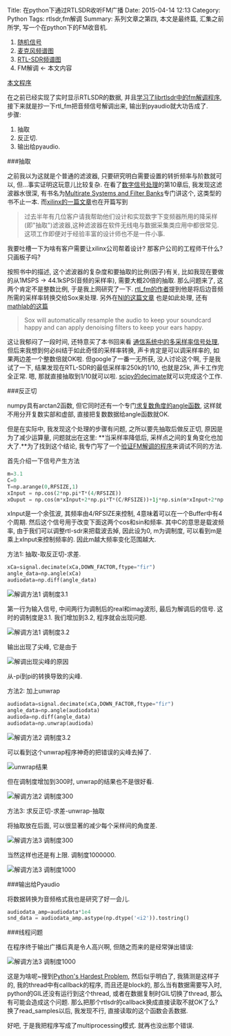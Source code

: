 Title: 在python下通过RTLSDR收听FM广播
Date: 2015-04-14 12:13
Category: Python
Tags: rtlsdr,fm解调
Summary: 系列文章之第四, 本文是最终篇, 汇集之前所学, 写一个在python下的FM收音机.


1. [随机信号]({filename}用Matplotlib显示实时信号.md)
2. [麦克风频谱图]({filename}在python下实时显示麦克风波形与频谱.md)
3. [RTL-SDR频谱图]({filename}在python下实时显示rtlsdr波形与频谱.md)
4. FM解调 <- 本文内容

[本文程序](https://github.com/licheegh/dig_sig_py_study/blob/master/RTL_PY/fm_radio.py)

在之前已经实现了实时显示RTLSDR的数据, 并且[学习了librtlsdr中的fm解调程序]({filename}../DSP/阅读librtlsdr中的rtl_fm程序.md), 接下来就是抄一下rtl_fm把音频信号解调出来, 输出到pyaudio就大功告成了.  
步骤:

1. 抽取
2. 反正切.
3. 输出给pyaudio.

###抽取

之前我以为这就是个普通的滤波器, 只要研究明白需要设置的转折频率与阶数就可以, 但...事实证明这玩意儿比较复杂. 在看了[数字信号处理](http://book.douban.com/subject/1450818/)的第10章后, 我发现这滤波器水很深, 有书名为[Multirate Systems and Filter Banks](http://book.douban.com/subject/3916055/)专门讲这个, 这类型的书不止一本. 而[xilinx的一篇文章](http://china.xilinx.com/china/xcell/xl35/19-27.pdf)也在开篇写到

>过去半年有几位客户请我帮助他们设计和实现数字下变频器所用的降采样(即"抽取")滤波器,这种滤波器在软件无线电与数据采集类应用中都很常见.
>这项工作即便对于经验丰富的设计师也不是一件小事.

我要吐槽一下为啥有客户需要让xilinx公司帮着设计? 那客户公司的工程师干什么? 只画板子吗?

按照书中的描述, 这个滤波器的复杂度和要抽取的比例(因子)有关, 比如我现在要做的从1MSPS -> 44.1kSPS(音频的采样率), 需要大概20倍的抽取. 那么问题来了, 这两个肯定不是整数比例, 于是我上网研究了一下. [rtl_fm的作者](http://kmkeen.com/rtl-demod-guide/)提到他是将后边音频所需的采样率转换交给Sox来处理. 另外在[NI的这篇文章](http://www.ni.com/white-paper/13193/en/) 也是如此处理, 还有[mathlab的这篇](http://cn.mathworks.com/help/supportpkg/usrpradio/examples/fm-monophonic-receiver-with-usrp-r-hardware.html)

>Sox will automatically resample the audio to keep your soundcard happy and can apply denoising filters to keep your ears happy.

这让我郁闷了一段时间, 还特意买了本书回来看 [通信系统中的多采样率信号处理](http://book.douban.com/subject/3544815/), 但后来我想到何必纠结于如此奇怪的采样率转换, 声卡肯定是可以调采样率的, 如果两边差一个整数倍就OK啦. 但google了一番一无所获, 没人讨论这个啊, 于是我试了一下, 结果发现在RTL-SDR的最低采样率250k的1/10, 也就是25k, 声卡工作完全正常. 嗯, 那就直接抽取到1/10就可以啦. [scipy的decimate](http://docs.scipy.org/doc/scipy/reference/generated/scipy.signal.decimate.html)就可以完成这个工作.

###反正切

numpy具有arctan2函数, 但它同时还有一个专门[求复数角度的angle函数](http://docs.scipy.org/doc/numpy/reference/generated/numpy.angle.html), 这样就不用分开复数实部和虚部, 直接把复数数据给angle函数就OK.

但是在实际中, 我发现这个处理的步骤有问题, 之所以要先抽取后做反正切, 原因是为了减少运算量, 问题就出在这里: **当采样率降低后, 采样点之间的复角变化也加大了.**为了找到这个结论, 我专门写了一个[验证FM解调的程序](https://github.com/licheegh/dig_sig_py_study/blob/master/RTL_PY/fm_mod_demod.py)来调试不同的方法. 

首先介绍一下信号产生方法
```python
m=3.1
C=0
T=np.arange(0,RFSIZE,1)
xInput = np.cos(2*np.pi*T*(4/RFSIZE))
xOuput = np.cos(m*xInput+2*np.pi*T*(C/RFSIZE))+1j*np.sin(m*xInput+2*np.pi*T*(C/RFSIZE))
```
xInput是一个余弦波, 其频率由4/RFSIZE来控制, 4意味着可以在一个Buffer中有4个周期. 然后这个信号用于改变下面这两个cos和sin和频率. 其中C的意思是载波频率, 由于我们可以调整rtl-sdr来把载波去掉, 因此设为0, m为调制度, 可以看到m是乘上xInput来控制频率的. 因此m越大频率变化范围越大.

方法1: 抽取-取反正切-求差.
```python
xCa=signal.decimate(xCa,DOWN_FACTOR,ftype="fir")
angle_data=np.angle(xCa)
audiodata=np.diff(angle_data)
```

![解调方法1 调制度3.1]({filename}../images/在python下通过RTLSDR收听FM广播/1.png)

第一行为输入信号, 中间两行为调制后的real和imag波形, 最后为解调后的信号. 这时的调制度是3.1. 我们增加到3.2, 程序就会出现问题.

![解调方法1 调制度3.2]({filename}../images/在python下通过RTLSDR收听FM广播/2.png)

输出出现了尖峰, 它是由于

![解调出现尖峰的原因]({filename}../images/在python下通过RTLSDR收听FM广播/3.png)
   
从-pi到pi的转换导致的尖峰.

方法2: 加上unwrap
```python
audiodata=signal.decimate(xCa,DOWN_FACTOR,ftype="fir")
angle_data=np.angle(audiodata)
audioda=np.diff(angle_data)
audiodata=np.unwrap(audioda)
```

![解调方法2 调制度3.2]({filename}../images/在python下通过RTLSDR收听FM广播/4.png)

可以看到这个unwrap程序神奇的把错误的尖峰去掉了.

![unwrap结果]({filename}../images/在python下通过RTLSDR收听FM广播/5.png)

但在调制度增加到300时, unwrap的结果也不是很好看.

![解调方法2 调制度300]({filename}../images/在python下通过RTLSDR收听FM广播/6.png)

方法3: 求反正切-求差-unwrap-抽取

将抽取放在后面, 可以很显著的减少每个采样间的角度差.

![解调方法3 调制度300]({filename}../images/在python下通过RTLSDR收听FM广播/7.png)

当然这样也还是有上限. 调制度1000000.

![解调方法3 调制度1000]({filename}../images/在python下通过RTLSDR收听FM广播/8.png)

###输出给Pyaudio

将数据转换为音频格式我也是研究了好一会儿.

```python
audiodata_amp=audiodata*1e4
snd_data = audiodata_amp.astype(np.dtype('<i2')).tostring()
```

###线程问题

在程序终于输出广播后真是令人高兴啊, 但随之而来的是经常弹出错误:

![解调方法3 调制度1000]({filename}../images/在python下通过RTLSDR收听FM广播/9.jpg)

这是为啥呢~搜到[Python's Hardest Problem](http://www.jeffknupp.com/blog/2012/03/31/pythons-hardest-problem/), 然后似乎明白了, 我猜测是这样子的, 我的thread中有callback的程序, 而且还是block的, 那么当有数据需要写入时, python的GIL还没有运行到这个thread, 或者在数据复制时GIL切换了thread, 那么有可能会造成这个问题. 那么把那个rtlsdr的callback换成直接读取不就OK了么? 换了read_samples以后, 我发现不行, 直接读取的这个函数会丢数据.

好吧, 于是我把程序写成了multiprocessing模式. 就再也没出那个错误.

